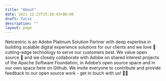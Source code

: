 ```yaml
---
title: "About"
date: 2021-12-23T15:28:43+06:00
draft: false
description: ""
layout: page
---
```


Netcentric is an Adobe Platinum Solution Partner with deep expertise in building scalable digital experience solutions for our clients and we love 💜 cutting-edge technology to serve our customers best. We value open source 🙌 and we closely collaborate with Adobe on shared interest projects of the Apache Software Foundation, in Adobe’s open source space and in our own space here on Github. We invite everyone to contribute and provide feedback to our open source work - get in touch with us! 🙇‍♂️